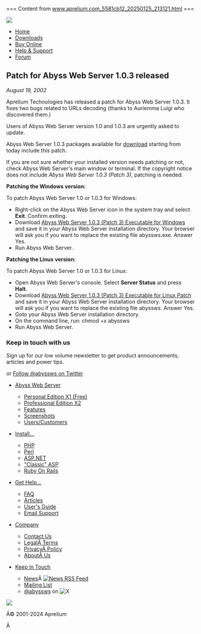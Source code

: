 === Content from www.aprelium.com_5581cb12_20250125_213121.html ===

[![](/common/apreliumlogo.gif)](//www.aprelium.com/)

* [Home](/)
* [Downloads](/downloads/)
* [Buy Online](/order/)
* [Help & Support](/support/)
* [Forum](/forum/)

## Patch for Abyss Web Server 1.0.3 released

*August 19, 2002*

Aprelium Technologies has released a patch for Abyss Web Server 1.0.3. It fixes two bugs related to URLs decoding (thanks to Auriemma Luigi who discovered them.)

Users of Abyss Web Server version 1.0 and 1.0.3 are urgently asked to update.

Abyss Web Server 1.0.3 packages available for [download](/abyssws/download.php) starting from today include this patch.

If you are not sure whether your installed version needs patching or not, check Abyss Web Server's main window or terminal. If the copyright notice does not include *Abyss Web Server 1.0.3 (Patch 3)*, patching is needed.

**Patching the Windows version:**

To patch Abyss Web Server 1.0 or 1.0.3 for Windows:

* Right-click on the Abyss Web Server icon in the system tray and select **Exit**. Confirm exiting.
* Download [Abyss Web Server 1.0.3 (Patch 3) Executable for Windows](/data/patch1033/abyssws.exe) and save it in your Abyss Web Server installation directory. Your browser will ask you if you want to replace the existing file abyssws.exe. Answer Yes.
* Run Abyss Web Server.

**Patching the Linux version:**

To patch Abyss Web Server 1.0 or 1.0.3 for Linux:

* Open Abyss Web Server's console. Select **Server Status** and press **Halt**.
* Download [Abyss Web Server 1.0.3 (Patch 3) Executable for Linux Patch](/data/patch1033/abyssws) and save it in your Abyss Web Server installation directory. Your browser will ask you if you want to replace the existing file abyssws. Answer Yes.
* Goto your Abyss Web Server installation directory.
* On the command line, run: chmod +x abyssws
* Run Abyss Web Server.

### Keep in touch with us

Sign up for our low volume newsletter to get product announcements, articles and power tips.

or [Follow @abyssws on Twitter](https://twitter.com/abyssws?ref_src=twsrc%5Etfw)

* [Abyss Web Server](/abyssws/)
  + [Personal Edition X1 (Free)](/abyssws/download.php)
  + [Professional Edition X2](/abyssws/x2/)
  + [Features](/abyssws/features.html)
  + [Screenshots](/abyssws/screenshots.html)
  + [Users/Customers](/abyssws/users-customers.html)

* [Install...](/abyssws/scripting.html)
  + [PHP](/abyssws/php.html)
  + [Perl](/abyssws/perl.html)
  + [ASP.NET](/abyssws/aspnet/)
  + ["Classic" ASP](/abyssws/asp.html)
  + [Ruby On Rails](/abyssws/ror.html)

* [Get Help...](/support/)
  + [FAQ](/abyssws/faq.html)
  + [Articles](/abyssws/articles/)
  + [User's Guide](/abyssws/doc.html)
  + [Email Support](/support/email/)

* [Company](/company.html)
  + [Contact Us](/contact.html)
  + [LegalÂ Terms](/legal.html)
  + [PrivacyÂ Policy](/privacy.html)
  + [AboutÂ Us](/company.html)

* [Keep in Touch](/company.html)
  + [News](/news/)Â [![News RSS Feed](/common/feedicon.png)](/news.rss "News RSS Feed")
  + [Mailing List](https://mailer.aprelium.com/lists/?p=subscribe&id=3)
  + [@abyssws](https://twitter.com/abyssws) on ![X](/common/twitter.svg)

[![](/common/pwrabyss.gif)](http://www.aprelium.com/abyssws/ "Powered By Abyss Web Server")

Â© 2001-2024 Aprelium

Â


